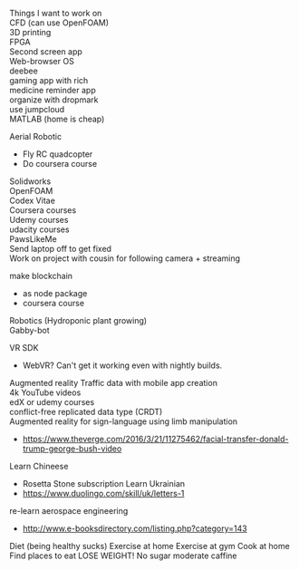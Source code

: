 Things I want to work on  
CFD (can use OpenFOAM)  
3D printing  
FPGA  
Second screen app  
Web-browser OS  
deebee  
gaming app with rich  
medicine reminder app  
organize with dropmark  
use jumpcloud  
MATLAB (home is cheap)  

Aerial Robotic  
* Fly RC quadcopter
* Do coursera course

Solidworks  
OpenFOAM  
Codex Vitae  
Coursera courses  
Udemy courses  
udacity courses  
PawsLikeMe  
Send laptop off to get fixed  
Work on project with cousin for following camera + streaming  

make blockchain
* as node package
* coursera course

Robotics (Hydroponic plant growing)  
Gabby-bot  

VR SDK
* WebVR? Can't get it working even with nightly builds.

Augmented reality
Traffic data with mobile app creation  
4k YouTube videos  
edX or udemy courses  
conflict-free replicated data type (CRDT)  
Augmented reality for sign-language using limb manipulation  
* https://www.theverge.com/2016/3/21/11275462/facial-transfer-donald-trump-george-bush-video

Learn Chineese  
* Rosetta Stone subscription
Learn Ukrainian  
* https://www.duolingo.com/skill/uk/letters-1

re-learn aerospace engineering  
* http://www.e-booksdirectory.com/listing.php?category=143


Diet (being healthy sucks)
Exercise at home
Exercise at gym
Cook at home
Find places to eat
LOSE WEIGHT!
No sugar
moderate caffine
